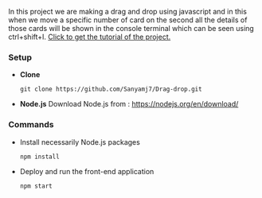 In this project we are making a drag and drop using javascript and in this when we move a specific number of card on the second all the details of those cards will be shown in the console terminal which can be seen using ctrl+shift+I.
[Click to get the tutorial of the project.](https://roaring-blini-e272e0.netlify.app/)
### Setup
- **Clone**

      git clone https://github.com/Sanyamj7/Drag-drop.git
- **Node.js**
Download Node.js from : https://nodejs.org/en/download/

### Commands

- Install necessarily Node.js packages

      npm install
      
- Deploy and run the front-end application

      npm start
